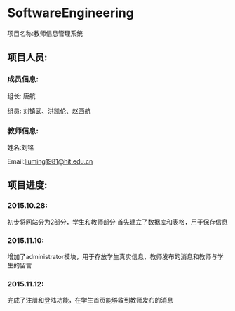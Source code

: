 # SoftwareEngineering
项目名称:教师信息管理系统
## 项目人员:

### 成员信息:
组长:
唐航

组员:
刘镇武、洪凯伦、赵西航

### 教师信息:
姓名:刘铭

Email:liuming1981@hit.edu.cn

## 项目进度:

### 2015.10.28:
初步将网站分为2部分，学生和教师部分
首先建立了数据库和表格，用于保存信息

### 2015.11.10:
增加了administrator模块，用于存放学生真实信息，教师发布的消息和教师与学生的留言

### 2015.11.12:
完成了注册和登陆功能，在学生首页能够收到教师发布的消息
